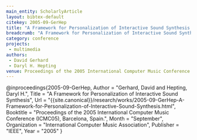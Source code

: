 ```yaml
---
main_entity: ScholarlyArticle
layout: bibtex-default
citekey: 2005-09-GerHep
title: "A Framework for Personalization of Interactive Sound Synthesis (2005)"
breadcrumb: "A Framework for Personalization of Interactive Sound Synthesis (2005)"
category: conference
projects:
 - multimedia
authors:
 - David Gerhard
 - Daryl H. Hepting
venue: Proceedings of the 2005 International Computer Music Conference  ICMC05   Barcelona  Spain 
---
```

@inproceedings{2005-09-GerHep,
	Author =  "Gerhard, David and Hepting, Daryl H.",
	Title =  "A Framework for Personalization of Interactive Sound Synthesis",
	Url = \"{{site.canonical}}/research/works/2005-09-GerHep-A-Framework-for-Personalization-of-Interactive-Sound-Synthesis.html\",
	Booktitle =  "Proceedings of the 2005 International Computer Music Conference (ICMC05), Barcelona, Spain.",
	Month =  "September",
	Organization =  "International Computer Music Association",
	Publisher =  "IEEE",
	Year =  "2005"
}
